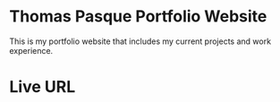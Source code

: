 # Thomas Pasque Portfolio Website
This is my portfolio website that includes my current projects and work experience.

# Live URL
